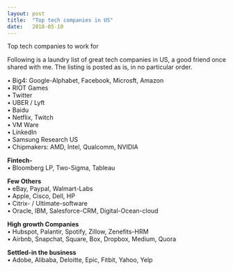 ```yaml
---
layout: post
title:  "Top tech companies in US"
date:   2018-05-10
---
```


<p class="intro"><span class="dropcap">T</span>op tech companies to work for</p>
Following is a laundry list of great tech companies in US, a good friend once shared with me.
The listing is posted as is, in no particular order.

&#8226; Big4: Google-Alphabet, Facebook,  Microsft, Amazon <br>
&#8226; RIOT Games<br>
&#8226; Twitter<br>
&#8226; UBER / Lyft<br>
&#8226; Baidu<br>
&#8226; Netflix, Twitch<br>
&#8226; VM Ware <br>
&#8226; LinkedIn <br>
&#8226; Samsung Research US <br>
&#8226; Chipmakers: AMD, Intel, Qualcomm, NVIDIA

<b> Fintech-</b><br>
&#8226;  Bloomberg LP, Two-Sigma, Tableau

<b>Few Others </b><br>
&#8226; eBay, Paypal, Walmart-Labs<br>
&#8226; Apple, Cisco, Dell, HP<br>
&#8226; Citrix- / Ultimate-software<br>
&#8226; Oracle, IBM, Salesforce-CRM, Digital-Ocean-cloud

<b>High growth Companies</b><br>
&#8226; Hubspot, Palantir, Spotify, Zillow, Zenefits-HRM<br>
&#8226; Airbnb, Snapchat,  Square, Box, Dropbox, Medium, Quora

<b>Settled-in the business</b><br>
&#8226; Adobe, Alibaba, Deloitte, Epic, Fitbit, Yahoo, Yelp
